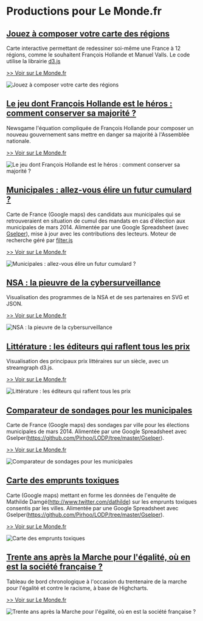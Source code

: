 # Productions pour Le Monde.fr

## [Jouez à composer votre carte des régions](jeu-regions) ##
Carte interactive permettant de redessiner soi-même une France à 12 régions, comme le souhaitent François Hollande et Manuel Valls. Le code utilise la librairie [d3.js](http://d3js.org)

[>> Voir sur Le Monde.fr](http://www.lemonde.fr/les-decodeurs/visuel/2014/04/18/et-vous-comment-reduiriez-vous-la-france-a-12-regions_4403491_4355770.html)

![Jouez à composer votre carte des régions](vignettes/regions.png "Jouez à composer votre carte des régions")

## [Le jeu dont François Hollande est le héros : comment conserver sa majorité ?](newgame-hollande) ##
Newsgame l'équation compliquée de François Hollande pour composer un nouveau gouvernement sans mettre en danger sa majorité à l'Assemblée nationale.

[>> Voir sur Le Monde.fr](http://www.lemonde.fr/les-decodeurs/visuel/2014/04/07/nouveau-gouvernement-aidez-francois-hollande-a-conserver-sa-majorite_4396716_4355770.html)

![Le jeu dont François Hollande est le héros : comment conserver sa majorité ?](vignettes/newsgame.png "Le jeu dont François Hollande est le héros : comment conserver sa majorité ?")


## [Municipales : allez-vous élire un futur cumulard ?](cumul-municipales) ##
Carte de France (Google maps) des candidats aux municipales qui se retrouveraient en situation de cumul des mandats en cas d'élection aux municipales de mars 2014. Alimentée par une Google Spreadsheet (avec [Gselper](https://github.com/Pirhoo/LODP/tree/master/Gselper)), mise à jour avec les contributions des lecteurs. Moteur de recherche géré par [filter.js](https://github.com/jiren/filter.js)

[>> Voir sur Le Monde.fr](http://www.lemonde.fr/municipales/visuel/2014/02/28/municipales-allez-vous-elire-un-futur-cumulard_4368751_1828682.html)

![Municipales : allez-vous élire un futur cumulard ?](vignettes/cumul.png "Municipales : allez-vous élire un futur cumulard ?")

## [NSA : la pieuvre de la cybersurveillance](nsa) ##
Visualisation des programmes de la NSA et de ses partenaires en SVG et JSON.

[>> Voir sur Le Monde.fr](http://www.lemonde.fr/technologies/visuel/2013/08/27/plongee-dans-la-pieuvre-de-la-cybersurveillance-de-la-nsa_3467057_651865.html)

![NSA : la pieuvre de la cybersurveillance](vignettes/nsa.png "NSA : la pieuvre de la cybersurveillance")

## [Littérature : les éditeurs qui raflent tous les prix](prix-litteraires) ##
Visualisation des principaux prix littéraires sur un siècle, avec un streamgraph d3.js.

[>> Voir sur Le Monde.fr](http://www.lemonde.fr/livres/visuel/2013/11/30/prix-litteraires-les-maisons-d-edition-qui-regnent-sur-les-classements_3523087_3260.html)

![Littérature : les éditeurs qui raflent tous les prix](vignettes/prix.png "Littérature : les éditeurs qui raflent tous les prix")

## [Comparateur de sondages pour les municipales](comparateur-sondages-municipales) ##
Carte de France (Google maps) des sondages par ville pour les élections municipales de mars 2014. Alimentée par une Google Spreadsheet avec Gselper(https://github.com/Pirhoo/LODP/tree/master/Gselper).

[>> Voir sur Le Monde.fr](http://www.lemonde.fr/municipales/visuel/2014/03/14/municipales-la-carte-des-sondages-ville-par-ville_4383421_1828682.html)

![Comparateur de sondages pour les municipales](vignettes/sondages.png "Comparateur de sondages pour les municipales")

## [Carte des emprunts toxiques](emprunts-toxiques) ##
Carte (Google maps) mettant en forme les données de l'enquête de Mathilde Damgé(http://www.twitter.com/dathilde) sur les emprunts toxiques consentis par les villes. Alimentée par une Google Spreadsheet avec Gselper(https://github.com/Pirhoo/LODP/tree/master/Gselper).

[>> Voir sur Le Monde.fr](http://www.lemonde.fr/les-decodeurs/visuel/2014/03/13/le-scandale-des-emprunts-toxiques-six-ans-apres-que-sont-ils-devenus_4381119_4355770.html)

![Carte des emprunts toxiques](vignettes/emprunts-toxiques.png "Carte des emprunts toxiques")


## [Trente ans après la Marche pour l'égalité, où en est la société française ?](marche-egalite) ##
Tableau de bord chronologique à l'occasion du trentenaire de la marche pour l'égalité et contre le racisme, à base de Highcharts.

[>> Voir sur Le Monde.fr](http://www.lemonde.fr/societe/visuel/2013/10/12/trente-ans-apres-la-marche-pour-l-egalite-ou-en-est-la-societe-francaise_3494363_3224.html)

![Trente ans après la Marche pour l'égalité, où en est la société française ?](vignettes/marche.png "Trente ans après la Marche pour l'égalité, où en est la société française ?")
